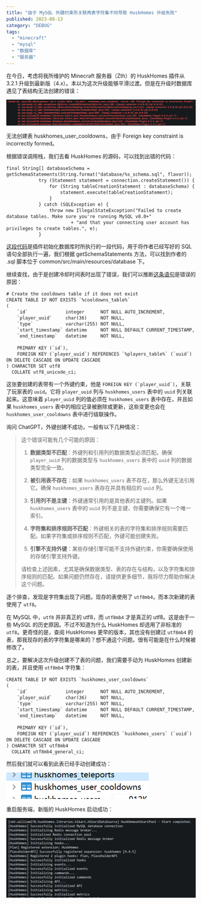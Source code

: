 ```yaml
---
title: "由于 MySQL 外键约束所关联两表字符集不同导致 HuskHomes 升级失败"
published: 2023-08-13
category: "DEBUG"
tags:
  - "minecraft"
  - "mysql"
  - "数据库"
  - "服务器"
---
```


在今日，考虑将我所维护的 Minecraft 服务器（Zth）的 HuskHomes 插件从 3.2.1 升级到最新版（4.x）。本以为这次升级能够平滑过渡。但是在升级时数据库遇见了表结构无法创建的错误：

![](images/1691926592-1691926576713.png)

无法创建表 huskhomes_user_cooldowns，由于 Foreign key constraint is incorrectly formed。

根据错误调用栈，我们去看 HuskHomes 的源码，可以找到出错的代码：

```
final String[] databaseSchema = getSchemaStatements(String.format("database/%s_schema.sql", flavor));
            try (Statement statement = connection.createStatement()) {
                for (String tableCreationStatement : databaseSchema) {
                    statement.execute(tableCreationStatement);
                }
            } catch (SQLException e) {
                throw new IllegalStateException("Failed to create database tables. Make sure you're running MySQL v8.0+"
                        + "and that your connecting user account has privileges to create tables.", e);
            }
```

[这段代码](https://github.com/WiIIiam278/HuskHomes/blob/e2c9a52911a06f597d5bcbbe5effde5d0a4b16c4/common/src/main/java/net/william278/huskhomes/database/MySqlDatabase.java#L122C17-L122C17)是插件初始化数据库时所执行的一段代码，用于将作者已经写好的 SQL 语句全部执行一遍，我们根据 getSchemaStatements 方法，可以找到作者的 .sql 脚本位于 common/src/main/resources/database 下。

继续查找，由于是创建冷却时间表时出现了错误，我们可以推断[这条语句](https://github.com/WiIIiam278/HuskHomes/blob/e2c9a52911a06f597d5bcbbe5effde5d0a4b16c4/common/src/main/resources/database/mysql_schema.sql#L43)是错误的原因：

```
# Create the cooldowns table if it does not exist
CREATE TABLE IF NOT EXISTS `%cooldowns_table%`
(
    `id`              integer      NOT NULL AUTO_INCREMENT,
    `player_uuid`     char(36)     NOT NULL,
    `type`            varchar(255) NOT NULL,
    `start_timestamp` datetime     NOT NULL DEFAULT CURRENT_TIMESTAMP,
    `end_timestamp`   datetime     NOT NULL,

    PRIMARY KEY (`id`),
    FOREIGN KEY (`player_uuid`) REFERENCES `%players_table%` (`uuid`) ON DELETE CASCADE ON UPDATE CASCADE
) CHARACTER SET utf8
  COLLATE utf8_unicode_ci;
```

这张要创建的表带有一个外键约束，他是 `` FOREIGN KEY (`player_uuid`) ``，关联了玩家表的 `uuid`。它将 `player_uuid` 列与 `huskhomes_users` 表中的 `uuid` 列关联起来。这意味着 `player_uuid` 列的值必须在 `huskhomes_users` 表中存在，并且如果 `huskhomes_users` 表中的相应记录被删除或更新，这些变更也会在 `huskhomes_user_cooldowns` 表中进行级联操作。

询问 ChatGPT，外键创建不成功，一般有以下几种情况：

> 这个错误可能有几个可能的原因：
>
> 1. **数据类型不匹配**：外键列和引用列的数据类型必须匹配。确保 `player_uuid` 列的数据类型与 `huskhomes_users` 表中的 `uuid` 列的数据类型完全一致。
>
> 2. **被引用表不存在**：如果 `huskhomes_users` 表不存在，那么外键无法引用它。确保 `huskhomes_users` 表存在并具有相应的 `uuid` 列。
>
> 3. **引用列不是主键**：外键通常引用的是其他表的主键列。如果 `huskhomes_users` 表中的 `uuid` 列不是主键，你需要确保它有一个唯一索引。
>
> 4. **字符集和排序规则不匹配**：外键相关的表的字符集和排序规则需要匹配。如果字符集或排序规则不匹配，外键可能创建失败。
>
> 5. **引擎不支持外键**：某些存储引擎可能不支持外键约束，你需要确保使用的存储引擎支持外键。
>
> 请检查上述因素，尤其是确保数据类型、表的存在与结构，以及字符集和排序规则的匹配。如果问题仍然存在，请提供更多细节，我将尽力帮助你解决这个问题。

逐个排查，发现是字符集出现了问题。现存的表使用了 `utf8mb4`，而本次新建的表使用了 `utf8`。

在 MySQL 中，`utf8` 并非真正的 utf8，而 `utf8mb4` 才是真正的 utf8。这是由于一些 MySQL 的历史原因。不过不知道为什么 HuskHomes 却选用了非标准的 `utf8`。更奇怪的是，查阅 HuskHomes 更早的版本，其也没有创建过 `utf8mb4` 的表，那我现存的表的字符集是哪来的？想不通这个问题。很有可能是在什么时候被修改了。

总之，要解决这次升级创建不了表的问题，我们需要手动为 HuskHomes 创建新的表，并且使用 `utf8mb4` 字符集：

```
CREATE TABLE IF NOT EXISTS `huskhomes_user_cooldowns`
(
    `id`              integer      NOT NULL AUTO_INCREMENT,
    `player_uuid`     char(36)     NOT NULL,
    `type`            varchar(255) NOT NULL,
    `start_timestamp` datetime     NOT NULL DEFAULT CURRENT_TIMESTAMP,
    `end_timestamp`   datetime     NOT NULL,

    PRIMARY KEY (`id`),
    FOREIGN KEY (`player_uuid`) REFERENCES `huskhomes_users` (`uuid`) ON DELETE CASCADE ON UPDATE CASCADE
) CHARACTER SET utf8mb4
  COLLATE utf8mb4_general_ci;
```

然后我们就可以看到此表已经手动创建成功：

![](images/1691928032-1691928017572.png)

重启服务端，新版的 HuskHomes 启动成功：

![](images/1691928163-1691928133693.png)
